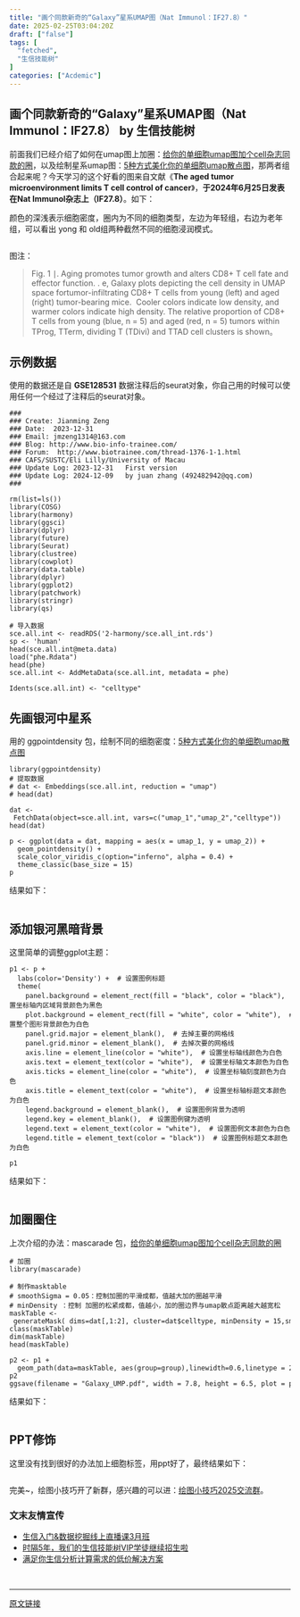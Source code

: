 ```yaml
---
title: "画个同款新奇的“Galaxy”星系UMAP图（Nat Immunol：IF27.8）"
date: 2025-02-25T03:04:20Z
draft: ["false"]
tags: [
  "fetched",
  "生信技能树"
]
categories: ["Acdemic"]
---
```

画个同款新奇的“Galaxy”星系UMAP图（Nat Immunol：IF27.8） by 生信技能树
------
<div><section data-tool="mdnice编辑器" data-website="https://www.mdnice.com"><p data-tool="mdnice编辑器"><span>前面我们已经介绍了如何在umap图上加圈：</span><a href="https://mp.weixin.qq.com/s?__biz=MzAxMDkxODM1Ng==&amp;mid=2247537290&amp;idx=1&amp;sn=ad76831349df67bb5236370dab088536&amp;scene=21#wechat_redirect" data-linktype="2">给你的单细胞umap图加个cell杂志同款的圈</a><span>，以及绘制星系umap图：</span><a href="https://mp.weixin.qq.com/s?__biz=MzAxMDkxODM1Ng==&amp;mid=2247536822&amp;idx=1&amp;sn=5f695d4ee6d8ba00a0961c02c4cf83bd&amp;scene=21#wechat_redirect" data-linktype="2">5种方式美化你的单细胞umap散点图</a><span>，那两者组合起来呢？今天学习的这个好看的图来自文献《<strong>The aged tumor microenvironment limits T cell control of cancer</strong>》，<strong>于2024年6月25日发表在Nat Immunol杂志上（IF27.8）</strong>。如下：</span></p><p data-tool="mdnice编辑器"><span>颜色的深浅表示细胞密度，圈内为不同的细胞类型</span>，左边为年轻组，右边为老年组，可以看出 yong 和 old组两种截然不同的细胞浸润模式。</p><figure data-tool="mdnice编辑器"><img alt="" data-imgfileid="100055111" data-ratio="0.6029593094944513" data-src="https://mmbiz.qpic.cn/mmbiz_png/cZNhZQ6j4wy3z6OibpLjMxfEqzjMIKYyBjagLf1OaZSr7H56xDINZJNoiayIZDvnNeydEluDSqJwygWOD797jQyA/640?wx_fmt=png&amp;from=appmsg" data-type="png" data-w="811" src="https://mmbiz.qpic.cn/mmbiz_png/cZNhZQ6j4wy3z6OibpLjMxfEqzjMIKYyBjagLf1OaZSr7H56xDINZJNoiayIZDvnNeydEluDSqJwygWOD797jQyA/640?wx_fmt=png&amp;from=appmsg"></figure><p data-tool="mdnice编辑器">图注：</p><blockquote data-tool="mdnice编辑器"><span></span><p>Fig. 1 ∣. Aging promotes tumor growth and alters CD8+ T cell fate and effector function. . e, Galaxy plots depicting the cell density in UMAP space fortumor-infiltrating CD8+ T cells from young (left) and aged (right) tumor-bearing mice.  <span>Cooler colors indicate low density, and warmer colors indicate high density</span>. The relative proportion of CD8+ T cells from young (blue, n = 5) and aged (red, n = 5) tumors within TProg, TTerm, dividing T (TDivi) and TTAD cell clusters is shown。</p></blockquote><h2 data-tool="mdnice编辑器"><span></span><span>示例数据</span><span></span></h2><p data-tool="mdnice编辑器">使用的数据还是自 <strong>GSE128531</strong> 数据注释后的seurat对象，你自己用的时候可以使用任何一个经过了注释后的seurat对象。</p><pre data-tool="mdnice编辑器"><span></span><code><span>###</span><br><span>### Create: Jianming Zeng</span><br><span>### Date:  2023-12-31  </span><br><span>### Email: jmzeng1314@163.com</span><br><span>### Blog: http://www.bio-info-trainee.com/</span><br><span>### Forum:  http://www.biotrainee.com/thread-1376-1-1.html</span><br><span>### CAFS/SUSTC/Eli Lilly/University of Macau</span><br><span>### Update Log: 2023-12-31   First version </span><br><span>### Update Log: 2024-12-09   by juan zhang (492482942@qq.com)</span><br><span>### </span><br><br>rm(list=ls())<br>library(COSG)<br>library(harmony)<br>library(ggsci)<br>library(dplyr) <br>library(future)<br>library(Seurat)<br>library(clustree)<br>library(cowplot)<br>library(data.table)<br>library(dplyr)<br>library(ggplot2)<br>library(patchwork)<br>library(stringr)<br>library(qs)<br><br><span># 导入数据</span><br>sce.all.int &lt;- readRDS(<span>'2-harmony/sce.all_int.rds'</span>)<br>sp &lt;- <span>'human'</span><br>head(sce.all.int@meta.data)<br>load(<span>"phe.Rdata"</span>)<br>head(phe)<br>sce.all.int &lt;- AddMetaData(sce.all.int, metadata = phe)<br><br>Idents(sce.all.int) &lt;- <span>"celltype"</span><br></code></pre><h2 data-tool="mdnice编辑器"><span></span><span>先画银河中星系</span><span></span></h2><p data-tool="mdnice编辑器">用的 ggpointdensity 包，绘制不同的细胞密度：<a href="https://mp.weixin.qq.com/s?__biz=MzAxMDkxODM1Ng==&amp;mid=2247536822&amp;idx=1&amp;sn=5f695d4ee6d8ba00a0961c02c4cf83bd&amp;scene=21#wechat_redirect" data-linktype="2">5种方式美化你的单细胞umap散点图</a></p><pre data-tool="mdnice编辑器"><span></span><code>library(ggpointdensity)<br><span># 提取数据</span><br><span># dat &lt;- Embeddings(sce.all.int, reduction = "umap")</span><br><span># head(dat)</span><br><br>dat &lt;- FetchData(object=sce.all.int, vars=c(<span>"umap_1"</span>,<span>"umap_2"</span>,<span>"celltype"</span>))<br>head(dat)<br><br>p &lt;- ggplot(data = dat, mapping = aes(x = umap_1, y = umap_2)) +<br>  geom_pointdensity() +<br>  scale_color_viridis_c(option=<span>"inferno"</span>, alpha = 0.4) + <br>  theme_classic(base_size = 15) <br>p<br></code></pre><p data-tool="mdnice编辑器">结果如下：</p><figure data-tool="mdnice编辑器"><img alt="" data-imgfileid="100055110" data-ratio="0.7692307692307693" data-src="https://mmbiz.qpic.cn/mmbiz_png/cZNhZQ6j4wy3z6OibpLjMxfEqzjMIKYyBew5aiaWcqUQeKJX9eHtHQkqBp1hmFB69h5MYQzgULJib3JsEdxf6Hribw/640?wx_fmt=png&amp;from=appmsg" data-type="png" data-w="624" src="https://mmbiz.qpic.cn/mmbiz_png/cZNhZQ6j4wy3z6OibpLjMxfEqzjMIKYyBew5aiaWcqUQeKJX9eHtHQkqBp1hmFB69h5MYQzgULJib3JsEdxf6Hribw/640?wx_fmt=png&amp;from=appmsg"></figure><h2 data-tool="mdnice编辑器"><span></span><span>添加银河黑暗背景</span><span></span></h2><p data-tool="mdnice编辑器">这里简单的调整ggplot主题：</p><pre data-tool="mdnice编辑器"><span></span><code>p1 &lt;- p +<br>  labs(color=<span>'Density'</span>) +  <span># 设置图例标题 </span><br>  theme(<br>    panel.background = element_rect(fill = <span>"black"</span>, color = <span>"black"</span>),  <span># 设置坐标轴内区域背景颜色为黑色</span><br>    plot.background = element_rect(fill = <span>"white"</span>, color = <span>"white"</span>),  <span># 设置整个图形背景颜色为白色</span><br>    panel.grid.major = element_blank(),  <span># 去掉主要的网格线</span><br>    panel.grid.minor = element_blank(),  <span># 去掉次要的网格线</span><br>    axis.line = element_line(color = <span>"white"</span>),  <span># 设置坐标轴线颜色为白色</span><br>    axis.text = element_text(color = <span>"white"</span>),  <span># 设置坐标轴文本颜色为白色</span><br>    axis.ticks = element_line(color = <span>"white"</span>),  <span># 设置坐标轴刻度颜色为白色</span><br>    axis.title = element_text(color = <span>"white"</span>),  <span># 设置坐标轴标题文本颜色为白色</span><br>    legend.background = element_blank(),  <span># 设置图例背景为透明</span><br>    legend.key = element_blank(),  <span># 设置图例键为透明</span><br>    legend.text = element_text(color = <span>"white"</span>),  <span># 设置图例文本颜色为白色</span><br>    legend.title = element_text(color = <span>"black"</span>))  <span># 设置图例标题文本颜色为白色</span><br>  <br>p1<br></code></pre><p data-tool="mdnice编辑器">结果如下：</p><figure data-tool="mdnice编辑器"><img alt="" data-imgfileid="100055108" data-ratio="0.826955074875208" data-src="https://mmbiz.qpic.cn/mmbiz_png/cZNhZQ6j4wy3z6OibpLjMxfEqzjMIKYyB4wcHATEGEPAcgjpmL5QdicGY2icRaqWGx9NEM61nCZMUe1kKD3UEXfoA/640?wx_fmt=png&amp;from=appmsg" data-type="png" data-w="601" src="https://mmbiz.qpic.cn/mmbiz_png/cZNhZQ6j4wy3z6OibpLjMxfEqzjMIKYyB4wcHATEGEPAcgjpmL5QdicGY2icRaqWGx9NEM61nCZMUe1kKD3UEXfoA/640?wx_fmt=png&amp;from=appmsg"></figure><h2 data-tool="mdnice编辑器"><span></span><span>加圈圈住</span><span></span></h2><p data-tool="mdnice编辑器">上次介绍的办法：mascarade 包，<a href="https://mp.weixin.qq.com/s?__biz=MzAxMDkxODM1Ng==&amp;mid=2247537290&amp;idx=1&amp;sn=ad76831349df67bb5236370dab088536&amp;scene=21#wechat_redirect" data-linktype="2">给你的单细胞umap图加个cell杂志同款的圈</a></p><pre data-tool="mdnice编辑器"><span></span><code><span># 加圈</span><br>library(mascarade)<br><br><span># 制作masktable</span><br><span># smoothSigma = 0.05：控制加圈的平滑成都，值越大加的圈越平滑</span><br><span># minDensity ：控制 加圈的松紧成都，值越小，加的圈边界与umap散点距离越大越宽松</span><br>maskTable &lt;- generateMask( dims=dat[,1:2], cluster=dat<span>$celltype</span>, minDensity = 15,smoothSigma = 0.1 )<br>class(maskTable)<br>dim(maskTable)<br>head(maskTable)<br><br>p2 &lt;- p1 + <br>  geom_path(data=maskTable, aes(group=group),linewidth=0.6,linetype = 2, colour = <span>"white"</span>)<br>p2<br>ggsave(filename = <span>"Galaxy_UMP.pdf"</span>, width = 7.8, height = 6.5, plot = p2)<br></code></pre><p data-tool="mdnice编辑器">结果如下：</p><figure data-tool="mdnice编辑器"><img alt="" data-imgfileid="100055107" data-ratio="0.7944732297063903" data-src="https://mmbiz.qpic.cn/mmbiz_png/cZNhZQ6j4wy3z6OibpLjMxfEqzjMIKYyBQVd5KDkIG5HarHFpiaRicTuvaewzEG8KNscLY49ToibJE0u5qHp0aCn1Q/640?wx_fmt=png&amp;from=appmsg" data-type="png" data-w="579" src="https://mmbiz.qpic.cn/mmbiz_png/cZNhZQ6j4wy3z6OibpLjMxfEqzjMIKYyBQVd5KDkIG5HarHFpiaRicTuvaewzEG8KNscLY49ToibJE0u5qHp0aCn1Q/640?wx_fmt=png&amp;from=appmsg"></figure><h2 data-tool="mdnice编辑器"><span></span><span>PPT修饰</span><span></span></h2><p data-tool="mdnice编辑器">这里没有找到很好的办法加上细胞标签，用ppt好了，最终结果如下：</p><figure data-tool="mdnice编辑器"><img alt="" data-imgfileid="100055109" data-ratio="0.797940797940798" data-src="https://mmbiz.qpic.cn/mmbiz_png/cZNhZQ6j4wy3z6OibpLjMxfEqzjMIKYyBiayicyNfrkTqOm0zuEmhgGbElicNfwdDfdicFJVmCKLbgxI811NkXxMmIA/640?wx_fmt=png&amp;from=appmsg" data-type="png" data-w="777" src="https://mmbiz.qpic.cn/mmbiz_png/cZNhZQ6j4wy3z6OibpLjMxfEqzjMIKYyBiayicyNfrkTqOm0zuEmhgGbElicNfwdDfdicFJVmCKLbgxI811NkXxMmIA/640?wx_fmt=png&amp;from=appmsg"></figure><p data-tool="mdnice编辑器">完美~，绘图小技巧开了新群，感兴趣的可以进：<a href="https://mp.weixin.qq.com/s?__biz=MzAxMDkxODM1Ng==&amp;mid=2247538699&amp;idx=1&amp;sn=871cb62f043fc30e1996066dc50430dd&amp;scene=21#wechat_redirect" data-linktype="2">绘图小技巧2025交流群</a>。</p><h3 data-tool="mdnice编辑器"><span></span><span></span><span><strong>文末友情宣传</strong></span><span></span></h3><ul data-tool="mdnice编辑器"><li><section><a href="https://mp.weixin.qq.com/s?__biz=MzAxMDkxODM1Ng==&amp;mid=2247538467&amp;idx=1&amp;sn=aa5500b24a92b86355c242d02e742f1b&amp;scene=21#wechat_redirect" data-linktype="2">生信入门&amp;数据挖掘线上直播课3月班</a></section></li><li><section><a href="http://mp.weixin.qq.com/s?__biz=MzAxMDkxODM1Ng==&amp;mid=2247524148&amp;idx=1&amp;sn=7806da6feb41a36493c519c1cfc1d3ac&amp;chksm=9b4bdf8fac3c569960369602f1ef26639cb366b250f233b2297d1f059471c0458335bfc0b829&amp;scene=21#wechat_redirect" data-linktype="2">时隔5年，我们的生信技能树VIP学徒继续招生啦</a></section></li><li><section><a href="https://mp.weixin.qq.com/s?__biz=MzAxMDkxODM1Ng==&amp;mid=2247535760&amp;idx=2&amp;sn=1e02a2e982a046ecf6389231e6768d5b&amp;scene=21#wechat_redirect" data-linktype="2">满足你生信分析计算需求的低价解决方案</a></section></li></ul></section><p><br></p><p><mp-style-type data-value="3"></mp-style-type></p></div>  
<hr>
<a href="https://mp.weixin.qq.com/s/CljLXy9au2sjm4sR_gp9wQ",target="_blank" rel="noopener noreferrer">原文链接</a>
